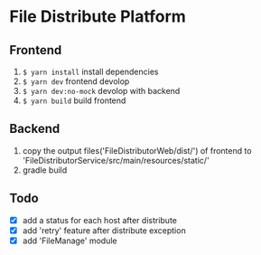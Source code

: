 # File Distribute Platform

## Frontend

1. `$ yarn install` install dependencies
2. `$ yarn dev` frontend devolop
3. `$ yarn dev:no-mock` devolop with backend
4. `$ yarn build` build frontend

## Backend

1. copy the output files('FileDistributorWeb/dist/') of frontend to 'FileDistributorService/src/main/resources/static/'
2. gradle build

## Todo

- [x] add a status for each host after distribute
- [x] add 'retry' feature after distribute exception
- [x] add 'FileManage' module
